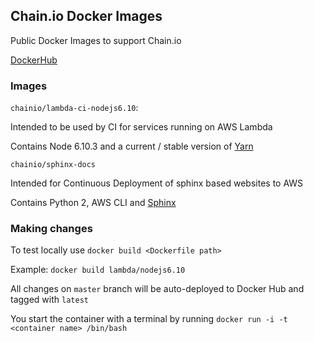 ## Chain.io Docker Images

Public Docker Images to support Chain.io

[DockerHub](https://hub.docker.com/r/chainio)

### Images

`chainio/lambda-ci-nodejs6.10`:

Intended to be used by CI for services running on AWS Lambda

Contains Node 6.10.3 and a current / stable version of [Yarn](https://yarnpkg.com/en/)

`chainio/sphinx-docs`

Intended for Continuous Deployment of sphinx based websites to AWS

Contains Python 2, AWS CLI and [Sphinx](http://www.sphinx-doc.org/en/stable/)

### Making changes

To test locally use `docker build <Dockerfile path>`

Example: `docker build lambda/nodejs6.10`

All changes on `master` branch will be auto-deployed to Docker Hub and tagged with `latest`

You start the container with a terminal by running `docker run -i -t <container name> /bin/bash`
